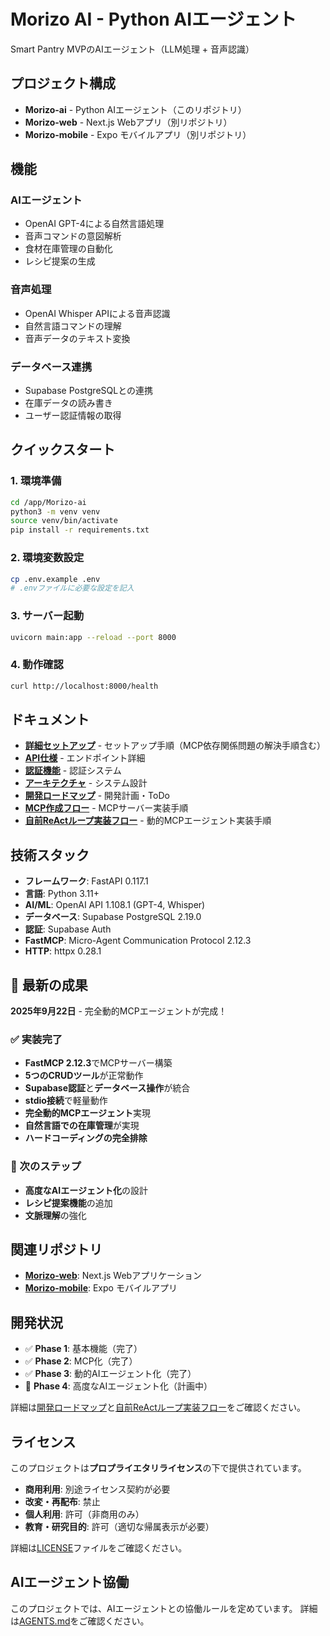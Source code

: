 # Morizo AI - Python AIエージェント

Smart Pantry MVPのAIエージェント（LLM処理 + 音声認識）

## プロジェクト構成

- **Morizo-ai** - Python AIエージェント（このリポジトリ）
- **Morizo-web** - Next.js Webアプリ（別リポジトリ）
- **Morizo-mobile** - Expo モバイルアプリ（別リポジトリ）

## 機能

### AIエージェント
- OpenAI GPT-4による自然言語処理
- 音声コマンドの意図解析
- 食材在庫管理の自動化
- レシピ提案の生成

### 音声処理
- OpenAI Whisper APIによる音声認識
- 自然言語コマンドの理解
- 音声データのテキスト変換

### データベース連携
- Supabase PostgreSQLとの連携
- 在庫データの読み書き
- ユーザー認証情報の取得

## クイックスタート

### 1. 環境準備
```bash
cd /app/Morizo-ai
python3 -m venv venv
source venv/bin/activate
pip install -r requirements.txt
```

### 2. 環境変数設定
```bash
cp .env.example .env
# .envファイルに必要な設定を記入
```

### 3. サーバー起動
```bash
uvicorn main:app --reload --port 8000
```

### 4. 動作確認
```bash
curl http://localhost:8000/health
```

## ドキュメント

- **[詳細セットアップ](docs/SETUP.md)** - セットアップ手順（MCP依存関係問題の解決手順含む）
- **[API仕様](docs/API.md)** - エンドポイント詳細
- **[認証機能](docs/AUTHENTICATION.md)** - 認証システム
- **[アーキテクチャ](docs/ARCHITECTURE.md)** - システム設計
- **[開発ロードマップ](docs/ROADMAP.md)** - 開発計画・ToDo
- **[MCP作成フロー](docs/MAKINGMCP.md)** - MCPサーバー実装手順
- **[自前ReActループ実装フロー](docs/MAKINGREACT.md)** - 動的MCPエージェント実装手順

## 技術スタック

- **フレームワーク**: FastAPI 0.117.1
- **言語**: Python 3.11+
- **AI/ML**: OpenAI API 1.108.1 (GPT-4, Whisper)
- **データベース**: Supabase PostgreSQL 2.19.0
- **認証**: Supabase Auth
- **FastMCP**: Micro-Agent Communication Protocol 2.12.3
- **HTTP**: httpx 0.28.1

## 🎉 最新の成果

**2025年9月22日** - 完全動的MCPエージェントが完成！

### ✅ 実装完了
- **FastMCP 2.12.3**でMCPサーバー構築
- **5つのCRUDツール**が正常動作
- **Supabase認証**と**データベース操作**が統合
- **stdio接続**で軽量動作
- **完全動的MCPエージェント**実現
- **自然言語での在庫管理**が実現
- **ハードコーディングの完全排除**

### 🚀 次のステップ
- **高度なAIエージェント化**の設計
- **レシピ提案機能**の追加
- **文脈理解**の強化

## 関連リポジトリ

- **[Morizo-web](../Morizo-web)**: Next.js Webアプリケーション
- **[Morizo-mobile](../Morizo-mobile)**: Expo モバイルアプリ

## 開発状況

- ✅ **Phase 1**: 基本機能（完了）
- ✅ **Phase 2**: MCP化（完了）
- ✅ **Phase 3**: 動的AIエージェント化（完了）
- 🚀 **Phase 4**: 高度なAIエージェント化（計画中）

詳細は[開発ロードマップ](docs/ROADMAP.md)と[自前ReActループ実装フロー](docs/MAKINGREACT.md)をご確認ください。

## ライセンス

このプロジェクトは**プロプライエタリライセンス**の下で提供されています。

- **商用利用**: 別途ライセンス契約が必要
- **改変・再配布**: 禁止
- **個人利用**: 許可（非商用のみ）
- **教育・研究目的**: 許可（適切な帰属表示が必要）

詳細は[LICENSE](LICENSE)ファイルをご確認ください。

## AIエージェント協働

このプロジェクトでは、AIエージェントとの協働ルールを定めています。
詳細は[AGENTS.md](AGENTS.md)をご確認ください。
